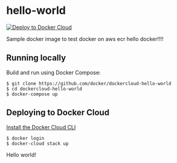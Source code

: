 hello-world
===========

[![Deploy to Docker Cloud](https://files.cloud.docker.com/images/deploy-to-dockercloud.svg)](https://cloud.docker.com/stack/deploy/)


Sample docker image to test docker on aws ecr
hello docker!!!!


## Running locally

Build and run using Docker Compose:

	$ git clone https://github.com/docker/dockercloud-hello-world
	$ cd dockercloud-hello-world
	$ docker-compose up


## Deploying to Docker Cloud

[Install the Docker Cloud CLI](https://docs.docker.com/docker-cloud/tutorials/installing-cli/)

	$ docker login
	$ docker-cloud stack up

Hello world!
